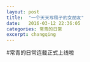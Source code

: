 ```yaml
---
layout: post
title:  "一个天天写稿子的女朋友"
date:   2016-03-12 22:36:05
categories: 常青的日常
excerpt: changqing
---
```


#常青的日常连载正式上线啦